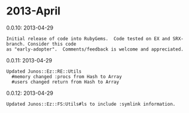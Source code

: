 # 2013-April

  0.0.10: 2013-04-29
  
    Initial release of code into RubyGems.  Code tested on EX and SRX-branch. Consider this code
    as "early-adopter".  Comments/feedback is welcome and appreciated.

  0.0.11: 2013-04-29
  
    Updated Junos::Ez::RE::Utils
      #memory changed :procs from Hash to Array  
      #users changed return from Hash to Array
    
  0.0.12: 2013-04-29    
  
    Updated Junos::Ez::FS:Utils#ls to include :symlink information.
    
